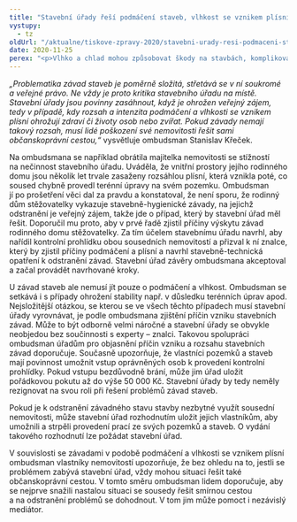 ```yaml
---
title: "Stavební úřady řeší podmáčení staveb, vlhkost se vznikem plísní a jiné závady, jen když ohrožují zdraví"
vystupy:
  - tz
oldUrl: "/aktualne/tiskove-zpravy-2020/stavebni-urady-resi-podmaceni-staveb-vlhkost-se-vznikem-plisni-a-jine-zavady-jen-kdy"
date: 2020-11-25
perex: "<p>Vlhko a chlad mohou způsobovat škody na stavbách, komplikovat život jejich vlastníkům nebo i ohrožovat jejich zdraví. Právě na podzim proto přibývá dotazů ombudsmanovi a žádostí o radu či pomoc při řešení problémů s podmáčením nemovitostí, vlhkostí zdiva a s tím spojeným rizikem vzniku plísní. Lidé obvykle namítají, že k poškozování jejich nemovitosti dochází v důsledku závadného stavu sousední stavby nebo pozemku, a nejsou spokojeni s tím, že stavební úřad nevyhověl jejich podání.</p>"
---
```


<!-- imported from the old website -->

<p><i>„Problematika závad staveb je poměrně složitá, střetává se v ní soukromé a veřejné právo. Ne vždy je proto kritika stavebního úřadu na místě. Stavební úřady jsou povinny zasáhnout, když je ohrožen veřejný zájem, tedy v případě, kdy rozsah a intenzita podmáčení a vlhkosti se vznikem plísní ohrožují zdraví či životy osob nebo zvířat. Pokud závady nemají takový rozsah, musí lidé poškození své nemovitosti řešit sami občanskoprávní cestou,“</i> vysvětluje ombudsman Stanislav Křeček.</p> <p>Na ombudsmana se například obrátila majitelka nemovitosti se stížností na nečinnost stavebního úřadu. Uváděla, že vnitřní prostory jejího rodinného domu jsou několik let trvale zasaženy rozsáhlou plísní, která vznikla poté, co soused chybně provedl terénní úpravy na svém pozemku. Ombudsman jí po prošetření věci dal za pravdu a konstatoval, že není sporu, že rodinný dům stěžovatelky vykazuje stavebně-hygienické závady, na jejichž odstranění je veřejný zájem, takže jde o případ, který by stavební úřad měl řešit. Doporučil mu proto, aby v prvé řadě zjistil příčiny výskytu závad rodinného domu stěžovatelky. Za tím účelem stavebnímu úřadu navrhl, aby nařídil kontrolní prohlídku obou sousedních nemovitostí a přizval k ní znalce, který by zjistil příčiny podmáčení a plísní a navrhl stavebně-technická opatření k odstranění závad. Stavební úřad závěry ombudsmana akceptoval a začal provádět navrhované kroky.</p> <p>U závad staveb ale nemusí jít pouze o podmáčení a vlhkost. Ombudsman se setkává i s případy ohrožení stability např. v důsledku terénních úprav apod. Nejsložitější otázkou, se kterou se ve všech těchto případech musí stavební úřady vyrovnávat, je podle ombudsmana zjištění příčin vzniku stavebních závad. Může to být odborně velmi náročné a stavební úřady se obvykle neobjedou bez součinnosti s experty – znalci. Takovou spolupráci ombudsman úřadům pro objasnění příčin vzniku a rozsahu stavebních závad doporučuje. Současně upozorňuje, že vlastníci pozemků a staveb mají povinnost umožnit vstup oprávněných osob k provedení kontrolní prohlídky. Pokud vstupu bezdůvodně brání, může jim úřad uložit pořádkovou pokutu až do výše 50 000 Kč. Stavební úřady by tedy neměly rezignovat na svou roli při řešení problémů závad staveb.</p> <p>Pokud je k odstranění závadného stavu stavby nezbytné využít sousední nemovitosti, může stavební úřad rozhodnutím uložit jejich vlastníkům, aby umožnili a strpěli provedení prací ze svých pozemků a staveb. O vydání takového rozhodnutí lze požádat stavební úřad. </p> <p>V souvislosti se závadami v podobě podmáčení a vlhkosti se vznikem plísní ombudsman vlastníky nemovitostí upozorňuje, že bez ohledu na to, jestli se problémem zabývá stavební úřad, vždy mohou situaci řešit také občanskoprávní cestou. V tomto směru ombudsman lidem doporučuje, aby se nejprve snažili nastalou situaci se sousedy řešit smírnou cestou a na odstranění problémů se dohodnout. V tom jim může pomoct i nezávislý mediátor. </p>
